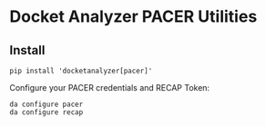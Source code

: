 # Docket Analyzer PACER Utilities

## Install

```
pip install 'docketanalyzer[pacer]'
```

Configure your PACER credentials and RECAP Token:

```
da configure pacer
da configure recap
```
